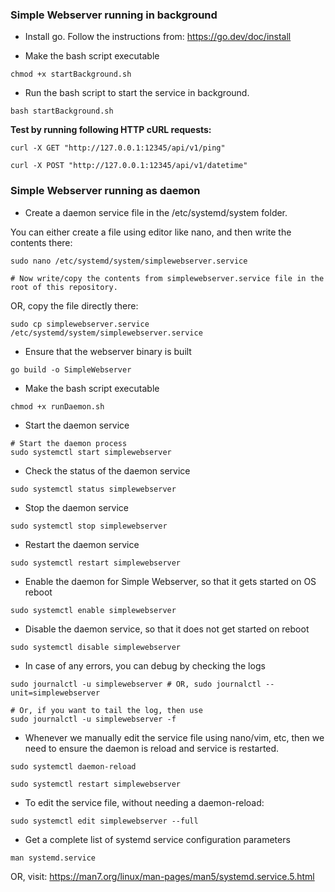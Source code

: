 ### Simple Webserver running in background

- Install go. Follow the instructions from: https://go.dev/doc/install

- Make the bash script executable
```shell
chmod +x startBackground.sh
```

- Run the bash script to start the service in background.
```shell
bash startBackground.sh
```

<b>Test by running following HTTP cURL requests:</b>

```shell
curl -X GET "http://127.0.0.1:12345/api/v1/ping"

curl -X POST "http://127.0.0.1:12345/api/v1/datetime"
```

### Simple Webserver running as daemon

- Create a daemon service file in the /etc/systemd/system folder. 

You can either create a file using editor like nano, and then write the contents there:
```shell
sudo nano /etc/systemd/system/simplewebserver.service

# Now write/copy the contents from simplewebserver.service file in the root of this repository.
```

OR, copy the file directly there:

```shell
sudo cp simplewebserver.service /etc/systemd/system/simplewebserver.service
```

- Ensure that the webserver binary is built
```shell
go build -o SimpleWebserver
```

- Make the bash script executable
```shell
chmod +x runDaemon.sh
```

- Start the daemon service
```shell
# Start the daemon process
sudo systemctl start simplewebserver
```

- Check the status of the daemon service
```shell
sudo systemctl status simplewebserver
```

- Stop the daemon service
```shell
sudo systemctl stop simplewebserver
```

- Restart the daemon service
```shell
sudo systemctl restart simplewebserver
```
- Enable the daemon for Simple Webserver, so that it gets started on OS reboot
```shell
sudo systemctl enable simplewebserver
```

- Disable the daemon service, so that it does not get started on reboot
```shell
sudo systemctl disable simplewebserver
```

- In case of any errors, you can debug by checking the logs
```shell
sudo journalctl -u simplewebserver # OR, sudo journalctl --unit=simplewebserver

# Or, if you want to tail the log, then use
sudo journalctl -u simplewebserver -f
```

- Whenever we manually edit the service file using nano/vim, etc, then we need to ensure the daemon is reload and service is restarted.
```shell
sudo systemctl daemon-reload

sudo systemctl restart simplewebserver
```

- To edit the service file, without needing a daemon-reload:
```shell
sudo systemctl edit simplewebserver --full
```

- Get a complete list of systemd service configuration parameters
```shell
man systemd.service
```

OR, visit: https://man7.org/linux/man-pages/man5/systemd.service.5.html
